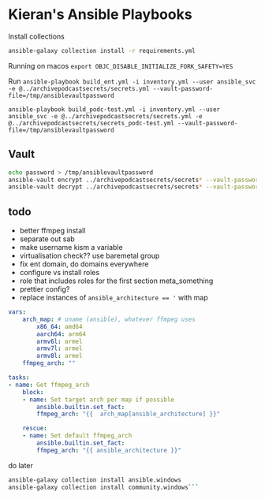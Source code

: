 # Kieran's Ansible Playbooks

Install collections

```bash
ansible-galaxy collection install -r requirements.yml
```

Running on macos
`export OBJC_DISABLE_INITIALIZE_FORK_SAFETY=YES`

Run
`ansible-playbook build_ent.yml -i inventory.yml --user ansible_svc -e @../archivepodcastsecrets/secrets.yml --vault-password-file=/tmp/ansiblevaultpassword`

`ansible-playbook build_podc-test.yml -i inventory.yml --user ansible_svc -e @../archivepodcastsecrets/secrets.yml -e @../archivepodcastsecrets/secrets_podc-test.yml --vault-password-file=/tmp/ansiblevaultpassword`

## Vault

```bash
echo password > /tmp/ansiblevaultpassword
ansible-vault encrypt ../archivepodcastsecrets/secrets* --vault-password-file=/tmp/ansiblevaultpassword
ansible-vault decrypt ../archivepodcastsecrets/secrets* --vault-password-file=/tmp/ansiblevaultpassword
```

## todo

* better ffmpeg install
* separate out sab
* make username kism a variable
* virtualisation check?? use baremetal group
* fix ent domain, do domains everywhere
* configure vs install roles
* role that includes roles for the first section meta_something
* prettier config?
* replace instances of `ansible_architecture == '` with map

```yaml
vars:
    arch_map: # uname (ansible), whatever ffmpeg uses
        x86_64: amd64
        aarch64: arm64
        armv6l: armel
        armv7l: armel
        armv8l: armel
    ffmpeg_arch: ""

tasks:
- name: Get ffmpeg_arch
    block:
    - name: Set target arch per map if possible
        ansible.builtin.set_fact:
        ffmpeg_arch: "{{  arch_map[ansible_architecture] }}"

    rescue:
    - name: Set default ffmpeg_arch
        ansible.builtin.set_fact:
        ffmpeg_arch: "{{ ansible_architecture }}"
```


do later

```bash
ansible-galaxy collection install ansible.windows
ansible-galaxy collection install community.windows```
